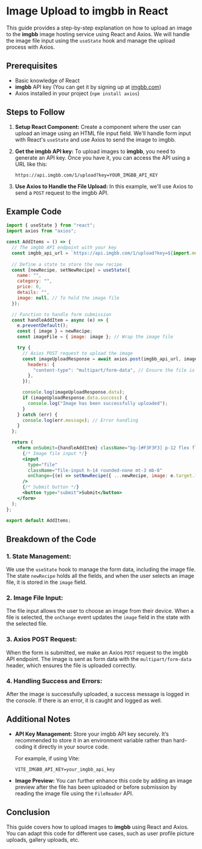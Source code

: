 # Image Upload to imgbb in React

This guide provides a step-by-step explanation on how to upload an image to the **imgbb** image hosting service using React and Axios. We will handle the image file input using the `useState` hook and manage the upload process with Axios.

## Prerequisites

- Basic knowledge of React
- **imgbb** API key (You can get it by signing up at [imgbb.com](https://imgbb.com))
- Axios installed in your project (`npm install axios`)

## Steps to Follow

1. **Setup React Component:**
   Create a component where the user can upload an image using an HTML file input field. We'll handle form input with React's `useState` and use Axios to send the image to imgbb.

2. **Get the imgbb API key:**
   To upload images to **imgbb**, you need to generate an API key. Once you have it, you can access the API using a URL like this:
   ```
   https://api.imgbb.com/1/upload?key=YOUR_IMGBB_API_KEY
   ```

3. **Use Axios to Handle the File Upload:**
   In this example, we'll use Axios to send a `POST` request to the imgbb API.

## Example Code

```jsx
import { useState } from "react";
import axios from "axios";

const AddItems = () => {
  // The imgbb API endpoint with your key
  const imgbb_api_url = `https://api.imgbb.com/1/upload?key=${import.meta.env.VITE_IMGBB_API_KEY}`;
  
  // Define a state to store the new recipe
  const [newRecipe, setNewRecipe] = useState({
    name: "",
    category: "",
    price: 0,
    details: "",
    image: null, // To hold the image file
  });

  // Function to handle form submission
  const handleAddItem = async (e) => {
    e.preventDefault();
    const { image } = newRecipe;
    const imageFile = { image: image }; // Wrap the image file

    try {
      // Axios POST request to upload the image
      const imageUploadResponse = await axios.post(imgbb_api_url, imageFile, {
        headers: {
          "content-type": "multipart/form-data", // Ensure the file is uploaded correctly
        },
      });

      console.log(imageUploadResponse.data);
      if (imageUploadResponse.data.success) {
        console.log("Image has been successfully uploaded");
      }
    } catch (err) {
      console.log(err.message); // Error handling
    }
  };

  return (
    <form onSubmit={handleAddItem} className="bg-[#F3F3F3] p-12 flex flex-col items-start">
      {/* Image file input */}
      <input
        type="file"
        className="file-input h-14 rounded-none mt-3 mb-6"
        onChange={(e) => setNewRecipe({ ...newRecipe, image: e.target.files[0] })}
      />
      {/* Submit button */}
      <button type="submit">Submit</button>
    </form>
  );
};

export default AddItems;
```

## Breakdown of the Code

### 1. **State Management:**
   We use the `useState` hook to manage the form data, including the image file. The state `newRecipe` holds all the fields, and when the user selects an image file, it is stored in the `image` field.

### 2. **Image File Input:**
   The file input allows the user to choose an image from their device. When a file is selected, the `onChange` event updates the `image` field in the state with the selected file.

### 3. **Axios POST Request:**
   When the form is submitted, we make an Axios `POST` request to the imgbb API endpoint. The image is sent as form data with the `multipart/form-data` header, which ensures the file is uploaded correctly.

### 4. **Handling Success and Errors:**
   After the image is successfully uploaded, a success message is logged in the console. If there is an error, it is caught and logged as well.

## Additional Notes

- **API Key Management:**
  Store your imgbb API key securely. It’s recommended to store it in an environment variable rather than hard-coding it directly in your source code.
  
  For example, if using Vite:
  ```
  VITE_IMGBB_API_KEY=your_imgbb_api_key
  ```

- **Image Preview:**
  You can further enhance this code by adding an image preview after the file has been uploaded or before submission by reading the image file using the `FileReader` API.

## Conclusion

This guide covers how to upload images to **imgbb** using React and Axios. You can adapt this code for different use cases, such as user profile picture uploads, gallery uploads, etc.
